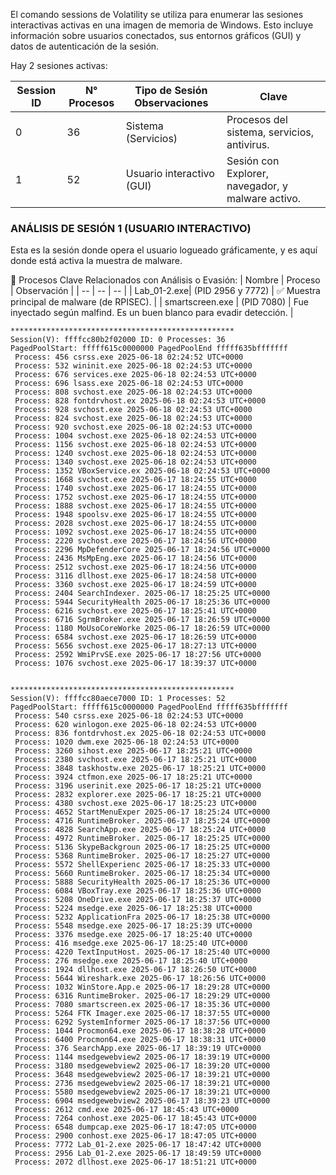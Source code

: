 El comando sessions de Volatility se utiliza para enumerar las sesiones interactivas activas en una imagen de memoria de Windows. Esto incluye información sobre usuarios conectados, sus entornos gráficos (GUI) y datos de autenticación de la sesión.

Hay 2 sesiones activas:

| Session ID	| N° Procesos	| Tipo de Sesión	Observaciones | Clave |
| -- | -- | -- | -- |
| 0	| 36	| Sistema (Servicios)	| Procesos del sistema, servicios, antivirus. |
| 1	| 52	| Usuario interactivo (GUI)| 	Sesión con Explorer, navegador, y malware activo. |

### ANÁLISIS DE SESIÓN 1 (USUARIO INTERACTIVO)
Esta es la sesión donde opera el usuario logueado gráficamente, y es aquí donde está activa la muestra de malware.

🔬 Procesos Clave Relacionados con Análisis o Evasión:
| Nombre | Proceso	| Observación |
| -- | -- | -- |
| Lab_01-2.exe|  (PID 2956 y 7772)	| ✅ Muestra principal de malware (de RPISEC). |
| smartscreen.exe | (PID 7080)	| Fue inyectado según malfind. Es un buen blanco para evadir detección. |

```
**************************************************
Session(V): ffffcc80b2f02000 ID: 0 Processes: 36
PagedPoolStart: fffff615c0000000 PagedPoolEnd fffff635bfffffff
 Process: 456 csrss.exe 2025-06-18 02:24:52 UTC+0000
 Process: 532 wininit.exe 2025-06-18 02:24:53 UTC+0000
 Process: 676 services.exe 2025-06-18 02:24:53 UTC+0000
 Process: 696 lsass.exe 2025-06-18 02:24:53 UTC+0000
 Process: 808 svchost.exe 2025-06-18 02:24:53 UTC+0000
 Process: 828 fontdrvhost.ex 2025-06-18 02:24:53 UTC+0000
 Process: 928 svchost.exe 2025-06-18 02:24:53 UTC+0000
 Process: 824 svchost.exe 2025-06-18 02:24:53 UTC+0000
 Process: 920 svchost.exe 2025-06-18 02:24:53 UTC+0000
 Process: 1004 svchost.exe 2025-06-18 02:24:53 UTC+0000
 Process: 1156 svchost.exe 2025-06-18 02:24:53 UTC+0000
 Process: 1240 svchost.exe 2025-06-18 02:24:53 UTC+0000
 Process: 1340 svchost.exe 2025-06-18 02:24:53 UTC+0000
 Process: 1352 VBoxService.ex 2025-06-18 02:24:53 UTC+0000
 Process: 1668 svchost.exe 2025-06-17 18:24:55 UTC+0000
 Process: 1740 svchost.exe 2025-06-17 18:24:55 UTC+0000
 Process: 1752 svchost.exe 2025-06-17 18:24:55 UTC+0000
 Process: 1888 svchost.exe 2025-06-17 18:24:55 UTC+0000
 Process: 1948 spoolsv.exe 2025-06-17 18:24:55 UTC+0000
 Process: 2028 svchost.exe 2025-06-17 18:24:55 UTC+0000
 Process: 1092 svchost.exe 2025-06-17 18:24:55 UTC+0000
 Process: 2220 svchost.exe 2025-06-17 18:24:56 UTC+0000
 Process: 2296 MpDefenderCore 2025-06-17 18:24:56 UTC+0000
 Process: 2436 MsMpEng.exe 2025-06-17 18:24:56 UTC+0000
 Process: 2512 svchost.exe 2025-06-17 18:24:56 UTC+0000
 Process: 3116 dllhost.exe 2025-06-17 18:24:58 UTC+0000
 Process: 3360 svchost.exe 2025-06-17 18:24:59 UTC+0000
 Process: 2404 SearchIndexer. 2025-06-17 18:25:25 UTC+0000
 Process: 5944 SecurityHealth 2025-06-17 18:25:36 UTC+0000
 Process: 6216 svchost.exe 2025-06-17 18:25:41 UTC+0000
 Process: 6716 SgrmBroker.exe 2025-06-17 18:26:59 UTC+0000
 Process: 1180 MoUsoCoreWorke 2025-06-17 18:26:59 UTC+0000
 Process: 6584 svchost.exe 2025-06-17 18:26:59 UTC+0000
 Process: 5656 svchost.exe 2025-06-17 18:27:13 UTC+0000
 Process: 2592 WmiPrvSE.exe 2025-06-17 18:27:56 UTC+0000
 Process: 1076 svchost.exe 2025-06-17 18:39:37 UTC+0000


**************************************************
Session(V): ffffcc80aece7000 ID: 1 Processes: 52
PagedPoolStart: fffff615c0000000 PagedPoolEnd fffff635bfffffff
 Process: 540 csrss.exe 2025-06-18 02:24:53 UTC+0000
 Process: 620 winlogon.exe 2025-06-18 02:24:53 UTC+0000
 Process: 836 fontdrvhost.ex 2025-06-18 02:24:53 UTC+0000
 Process: 1020 dwm.exe 2025-06-18 02:24:53 UTC+0000
 Process: 3260 sihost.exe 2025-06-17 18:25:21 UTC+0000
 Process: 2380 svchost.exe 2025-06-17 18:25:21 UTC+0000
 Process: 3848 taskhostw.exe 2025-06-17 18:25:21 UTC+0000
 Process: 3924 ctfmon.exe 2025-06-17 18:25:21 UTC+0000
 Process: 3196 userinit.exe 2025-06-17 18:25:21 UTC+0000
 Process: 2832 explorer.exe 2025-06-17 18:25:21 UTC+0000
 Process: 4380 svchost.exe 2025-06-17 18:25:23 UTC+0000
 Process: 4652 StartMenuExper 2025-06-17 18:25:24 UTC+0000
 Process: 4716 RuntimeBroker. 2025-06-17 18:25:24 UTC+0000
 Process: 4828 SearchApp.exe 2025-06-17 18:25:24 UTC+0000
 Process: 4972 RuntimeBroker. 2025-06-17 18:25:25 UTC+0000
 Process: 5136 SkypeBackgroun 2025-06-17 18:25:25 UTC+0000
 Process: 5368 RuntimeBroker. 2025-06-17 18:25:27 UTC+0000
 Process: 5572 ShellExperienc 2025-06-17 18:25:33 UTC+0000
 Process: 5660 RuntimeBroker. 2025-06-17 18:25:34 UTC+0000
 Process: 5888 SecurityHealth 2025-06-17 18:25:36 UTC+0000
 Process: 6084 VBoxTray.exe 2025-06-17 18:25:36 UTC+0000
 Process: 5208 OneDrive.exe 2025-06-17 18:25:37 UTC+0000
 Process: 5224 msedge.exe 2025-06-17 18:25:38 UTC+0000
 Process: 5232 ApplicationFra 2025-06-17 18:25:38 UTC+0000
 Process: 5548 msedge.exe 2025-06-17 18:25:39 UTC+0000
 Process: 3376 msedge.exe 2025-06-17 18:25:40 UTC+0000
 Process: 416 msedge.exe 2025-06-17 18:25:40 UTC+0000
 Process: 4220 TextInputHost. 2025-06-17 18:25:40 UTC+0000
 Process: 276 msedge.exe 2025-06-17 18:25:40 UTC+0000
 Process: 1924 dllhost.exe 2025-06-17 18:26:50 UTC+0000
 Process: 5644 Wireshark.exe 2025-06-17 18:26:56 UTC+0000
 Process: 1032 WinStore.App.e 2025-06-17 18:29:28 UTC+0000
 Process: 6316 RuntimeBroker. 2025-06-17 18:29:29 UTC+0000
 Process: 7080 smartscreen.ex 2025-06-17 18:35:36 UTC+0000
 Process: 5264 FTK Imager.exe 2025-06-17 18:37:55 UTC+0000
 Process: 6292 SystemInformer 2025-06-17 18:37:56 UTC+0000
 Process: 1044 Procmon64.exe 2025-06-17 18:38:28 UTC+0000
 Process: 6400 Procmon64.exe 2025-06-17 18:38:31 UTC+0000
 Process: 376 SearchApp.exe 2025-06-17 18:39:19 UTC+0000
 Process: 1144 msedgewebview2 2025-06-17 18:39:19 UTC+0000
 Process: 3180 msedgewebview2 2025-06-17 18:39:20 UTC+0000
 Process: 3648 msedgewebview2 2025-06-17 18:39:21 UTC+0000
 Process: 2736 msedgewebview2 2025-06-17 18:39:21 UTC+0000
 Process: 5580 msedgewebview2 2025-06-17 18:39:21 UTC+0000
 Process: 6904 msedgewebview2 2025-06-17 18:39:23 UTC+0000
 Process: 2612 cmd.exe 2025-06-17 18:45:43 UTC+0000
 Process: 7264 conhost.exe 2025-06-17 18:45:43 UTC+0000
 Process: 6548 dumpcap.exe 2025-06-17 18:47:05 UTC+0000
 Process: 2900 conhost.exe 2025-06-17 18:47:05 UTC+0000
 Process: 7772 Lab_01-2.exe 2025-06-17 18:47:42 UTC+0000
 Process: 2956 Lab_01-2.exe 2025-06-17 18:49:59 UTC+0000
 Process: 2072 dllhost.exe 2025-06-17 18:51:21 UTC+0000
```
